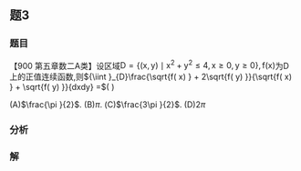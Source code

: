 ## 题3
### 题目
【900 第五章数二$\mathrm{A}$类】设区域$\mathrm{D} = \{  {( {\mathrm{x},\mathrm{y}})  \mid  {\mathrm{x}}^{2} + {\mathrm{y}}^{2} \leq  4,\mathrm{x} \geq  0,\mathrm{y} \geq  0}\}  ,\mathrm{f}( \mathrm{x})$为$\mathrm{D}$上的正值连续函数,则${\iint }_{D}\frac{\sqrt{f( x) } + 2\sqrt{f( y) }}{\sqrt{f( x) } + \sqrt{f( y) }}{dxdy} =$(   )

(A)$\frac{\pi }{2}$. (B)$\pi$. (C)$\frac{3\pi }{2}$. (D)${2\pi }$
### 分析

### 解